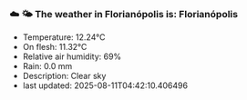 ### ☁️ 🌤️  The weather in Florianópolis is: Florianópolis

- Temperature: 12.24°C
- On flesh: 11.32°C
- Relative air humidity: 69%
- Rain: 0.0 mm
- Description: Clear sky
- last updated: 2025-08-11T04:42:10.406496
